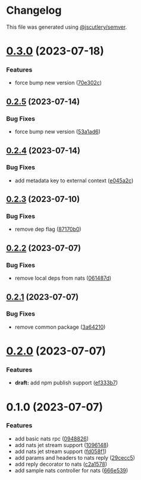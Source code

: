 # Changelog

This file was generated using [@jscutlery/semver](https://github.com/jscutlery/semver).

# [0.3.0](https://github.com/temarusanov/nx/compare/nats-0.2.5...nats-0.3.0) (2023-07-18)


### Features

* force bump new version ([70e302c](https://github.com/temarusanov/nx/commit/70e302c6e7b2fbcd4aea80ef83959757584789dc))



## [0.2.5](https://github.com/temarusanov/nx/compare/nats-0.2.4...nats-0.2.5) (2023-07-14)


### Bug Fixes

* force bump new version ([53a1ad6](https://github.com/temarusanov/nx/commit/53a1ad659375ee72f5edc8a40b9502c2ca9a3076))



## [0.2.4](https://github.com/temarusanov/nx/compare/nats-0.2.3...nats-0.2.4) (2023-07-14)


### Bug Fixes

* add metadata key to external context ([e045a2c](https://github.com/temarusanov/nx/commit/e045a2ca192428c0b2be9526f3f03642f345afa5))



## [0.2.3](https://github.com/temarusanov/nx/compare/nats-0.2.2...nats-0.2.3) (2023-07-10)


### Bug Fixes

* remove dep flag ([87170b0](https://github.com/temarusanov/nx/commit/87170b016ee8df35f811bc06c9eabd99c6544781))



## [0.2.2](https://github.com/temarusanov/nx/compare/nats-0.2.1...nats-0.2.2) (2023-07-07)


### Bug Fixes

* remove local deps from nats ([061487d](https://github.com/temarusanov/nx/commit/061487d3a6b9f05ba484623f724fdb11db6ec636))



## [0.2.1](https://github.com/temarusanov/nx/compare/nats-0.2.0...nats-0.2.1) (2023-07-07)

### Bug Fixes

- remove common package ([3a64210](https://github.com/temarusanov/nx/commit/3a6421001f1b673778b76c110e0af39520c1cc52))

# [0.2.0](https://github.com/temarusanov/nx/compare/nats-0.1.0...nats-0.2.0) (2023-07-07)

### Features

- **draft:** add npm publish support ([ef333b7](https://github.com/temarusanov/nx/commit/ef333b7567c3df1f99393205cccd75443f28f065))

# 0.1.0 (2023-07-07)

### Features

- add basic nats rpc ([0948826](https://github.com/temarusanov/nx/commit/09488264b6dd6f4ff0c4f4bbeaeff18eb7b9b2e0))
- add nats jet stream support ([1096148](https://github.com/temarusanov/nx/commit/1096148962a3316c9757748496984d1e33746f85))
- add nats jet stream support ([fd058f1](https://github.com/temarusanov/nx/commit/fd058f1825efc3b28a1907ba1e3cf7d81e177c58))
- add params and headers to nats reply ([29cecc5](https://github.com/temarusanov/nx/commit/29cecc54bc4302b3d0e123361cbe441ccc3199b3))
- add reply decorator to nats ([c2a1578](https://github.com/temarusanov/nx/commit/c2a1578c508f42b3941de0a5436d74a929233e3f))
- add sample nats controller for nats ([666e539](https://github.com/temarusanov/nx/commit/666e539c210b4ed63c6ff61378a835c10910d2d8))
